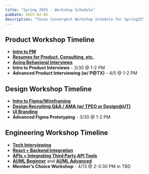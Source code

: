 ```yaml
---
title: "Spring 2025 - Workshop Schedule"
pubDate: 2025-02-02
description: "Texas Convergent Workshop Schedule for Spring25"
---
```


## Product Workshop Timeline
- [**Intro to PM**](/workshop/what-is-pm-sp25)
- [**Resumes for Product, Consulting, etc.**](/workshop/pm-resume-sp25)
- [**Acing Behavioral Interviews**](/workshop/acing-behavioral-interviews-sp25)
- **Intro to Product Interviews** - 3/30 @ 1-2 PM  
- **Advanced Product Interviewing (w/ P@TX)** - 4/5 @ 1-2 PM  

## Design Workshop Timeline
- [**Intro to Figma/Wireframing**](/workshop/wireframing-sp25) 
- [**Design Recruiting Q&A / AMA (w/ TPEO or Design@UT)**](/workshop/design-recruitment-sp25) 
- [**UI Branding**](/workshop/ui-branding-sp25)
- **Advanced Figma Prototyping** - 3/30 @ 1-2 PM  

## Engineering Workshop Timeline
- [**Tech Interviewing**](/workshop/tech-interviewing-sp25) 
- [**React + Backend Integration**](/workshop/reactbackend-sp25) 
- [**APIs + Integrating Third Party API Tools**](/workshop/creatingusing-apis-sp25) 
- [**AI/ML Beginner**](/workshop/ai-ml-beginner-sp25) and [**AI/ML Advanced**](/workshop/ai-ml-advanced-sp25)
- **Member’s Choice Workshop** - 4/13 @ 2-3:30 PM in TBD  
